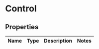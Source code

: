 
# Control

## Properties
Name | Type | Description | Notes
------------ | ------------- | ------------- | -------------



